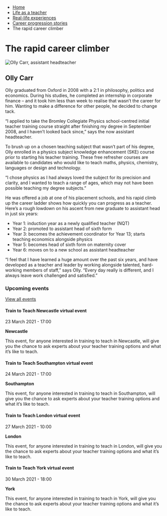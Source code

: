 *   [Home](/)
*   [Life as a teacher](/life-as-a-teacher)
*   [Real-life experiences](/life-as-a-teacher/real-life-experiences)
*   [Career progression stories](/life-as-a-teacher/real-life-experiences/career-progression-stories)
*   The rapid career climber

The rapid career climber
========================

<img alt="Olly Carr, assistant headteacher" src="https://getintoteaching.education.gov.uk/sites/default/files/case\_study/olly-carr.jpg"></img>

Olly Carr
---------

Olly graduated from Oxford in 2008 with a 2:1 in philosophy, politics and economics. During his studies, he completed an internship in corporate finance – and it took him less than week to realise that wasn’t the career for him. Wanting to make a difference for other people, he decided to change tack. 

“I applied to take the Bromley Collegiate Physics school-centred initial teacher training course straight after finishing my degree in September 2008, and I haven’t looked back since,” says the now assistant headteacher. 

To brush up on a chosen teaching subject that wasn’t part of his degree, Olly enrolled in a physics subject knowledge enhancement (SKE) course prior to starting his teacher training. These free refresher courses are available to candidates who would like to teach maths, physics, chemistry, languages or design and technology. 

“I chose physics as I had always loved the subject for its precision and clarity, and I wanted to teach a range of ages, which may not have been possible teaching my degree subjects.”

He was offered a job at one of his placement schools, and his rapid climb up the career ladder shows how quickly you can progress as a teacher. Here’s a rough lowdown on his ascent from new graduate to assistant head in just six years: 

*   Year 1: induction year as a newly qualified teacher (NQT)
*   Year 2: promoted to assistant head of sixth form
*   Year 3: becomes the achievement coordinator for Year 13; starts teaching economics alongside physics
*   Year 5: becomes head of sixth form on maternity cover
*   Year 6: moves on to a new school as assistant headteacher

“I feel that I have learned a huge amount over the past six years, and have developed as a teacher and leader by working alongside talented, hard-working members of staff,” says Olly. “Every day really is different, and I always leave work challenged and satisfied.”

### Upcoming events

[View all events](/teaching-events)

[](/teaching-events/train-to-teach-events/train-to-teach-newcastle-virtual-event-230321)

#### Train to Teach Newcastle virtual event

23 March 2021 - 17:00

**Newcastle**

This event, for anyone interested in training to teach in Newcastle, will give you the chance to ask experts about your teacher training options and what it’s like to teach.

[](/teaching-events/train-to-teach-events/train-to-teach-southampton-virtual-event-240321)

#### Train to Teach Southampton virtual event

24 March 2021 - 17:00

**Southampton**

This event, for anyone interested in training to teach in Southampton, will give you the chance to ask experts about your teacher training options and what it’s like to teach.

[](/teaching-events/train-to-teach-events/train-to-teach-london-virtual-event-270321)

#### Train to Teach London virtual event

27 March 2021 - 10:00

**London**

This event, for anyone interested in training to teach in London, will give you the chance to ask experts about your teacher training options and what it’s like to teach.

[](/teaching-events/train-to-teach-events/train-to-teach-york-virtual-event-300321)

#### Train to Teach York virtual event

30 March 2021 - 18:00

**York**

This event, for anyone interested in training to teach in York, will give you the chance to ask experts about your teacher training options and what it’s like to teach.